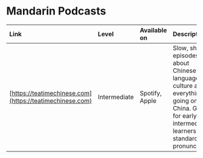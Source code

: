 # Mandarin Podcasts

| Link | Level | Available on | Description |
| :--- | :--- | :--- | :--- |
| [https://teatimechinese.com](https://teatimechinese.com) | Intermediate | Spotify, Apple | Slow, short episodes about Chinese language, culture and everything going on in China. Good for early intermediate learners. Very standard pronunciation. |